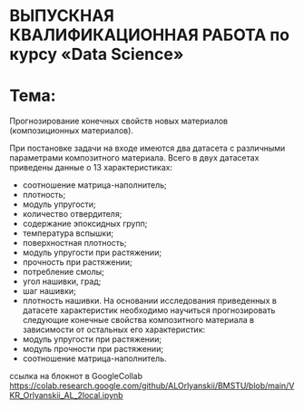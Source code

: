 # ВЫПУСКНАЯ КВАЛИФИКАЦИОННАЯ РАБОТА по курсу «Data Science»

# Тема: 
Прогнозирование конечных свойств новых материалов (композиционных материалов). 

При постановке задачи на входе имеются два датасета с различными параметрами композитного материала.
Всего в двух датасетах приведены данные о 13 характеристиках: 
- соотношение матрица-наполнитель;
- плотность;
- модуль упругости;
- количество отвердителя;
- содержание эпоксидных групп;
- температура вспышки;
- поверхностная плотность;
- модуль упругости при растяжении;
- прочность при растяжении;
- потребление смолы; 
- угол нашивки, град;
- шаг нашивки;
- плотность нашивки.
На основании исследования приведенных в датасете характеристик необходимо научиться прогнозировать следующие конечные свойства композитного материала в зависимости от остальных его характеристик: 
- модуль упругости при растяжении;
- модуль прочности при растяжении;
- соотношение матрица-наполнитель.

ссылка на блокнот в GoogleCollab https://colab.research.google.com/github/ALOrlyanskii/BMSTU/blob/main/VKR_Orlyanskii_AL_2local.ipynb
